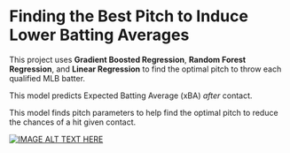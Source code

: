 # Finding the Best Pitch to Induce Lower Batting Averages

This project uses **Gradient Boosted Regression**, **Random Forest Regression**, and **Linear Regression** to find the optimal pitch to throw each qualified MLB batter.

This model predicts Expected Batting Average (xBA) _after_ contact.

This model finds pitch parameters to help find the optimal pitch to reduce the chances of a hit given contact.



[![IMAGE ALT TEXT HERE](https://img.youtube.com/vi/IdeWGjq0yCk/0.jpg)](https://www.youtube.com/watch?v=IdeWGjq0yCk)
